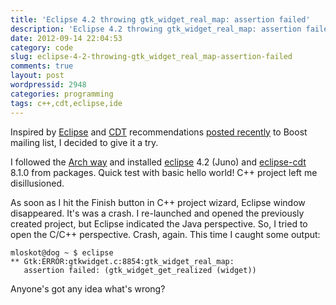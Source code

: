 ```yaml
---
title: 'Eclipse 4.2 throwing gtk_widget_real_map: assertion failed'
description: 'Eclipse 4.2 throwing gtk_widget_real_map: assertion failed'
date: 2012-09-14 22:04:53
category: code
slug: eclipse-4-2-throwing-gtk_widget_real_map-assertion-failed
comments: true
layout: post
wordpressid: 2948
categories: programming
tags: c++,cdt,eclipse,ide
---
```


Inspired by [Eclipse](http://eclipse.org/) and [CDT](http://www.eclipse.org/cdt/) recommendations [posted recently](http://lists.boost.org/Archives/boost/2012/09/196248.php) to Boost mailing list, I decided to give it a try.


I followed the [Arch way](https://wiki.archlinux.org/index.php/Eclipse) and installed [eclipse](https://www.archlinux.org/packages/?name=eclipse) 4.2 (Juno) and [eclipse-cdt](https://www.archlinux.org/packages/?name=eclipse-cdt) 8.1.0 from packages. Quick test with basic hello world! C++ project left me disillusioned.


As soon as I hit the Finish button in C++ project wizard, Eclipse window disappeared. It's was a crash. I re-launched and opened the previously created project, but Eclipse indicated the Java perspective. So, I tried to open the C/C++ perspective. Crash, again. This time I caught some output:

    
    mloskot@dog ~ $ eclipse
    ** Gtk:ERROR:gtkwidget.c:8854:gtk_widget_real_map: 
       assertion failed: (gtk_widget_get_realized (widget))


Anyone's got any idea what's wrong?
